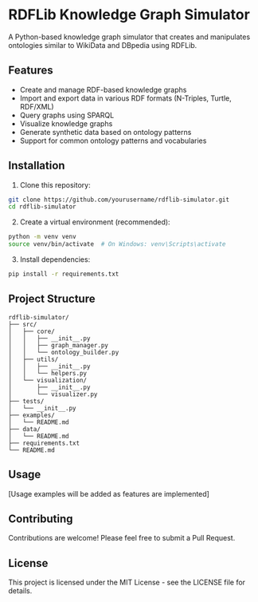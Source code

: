 # RDFLib Knowledge Graph Simulator

A Python-based knowledge graph simulator that creates and manipulates ontologies similar to WikiData and DBpedia using RDFLib.

## Features

- Create and manage RDF-based knowledge graphs
- Import and export data in various RDF formats (N-Triples, Turtle, RDF/XML)
- Query graphs using SPARQL
- Visualize knowledge graphs
- Generate synthetic data based on ontology patterns
- Support for common ontology patterns and vocabularies

## Installation

1. Clone this repository:
```bash
git clone https://github.com/yourusername/rdflib-simulator.git
cd rdflib-simulator
```

2. Create a virtual environment (recommended):
```bash
python -m venv venv
source venv/bin/activate  # On Windows: venv\Scripts\activate
```

3. Install dependencies:
```bash
pip install -r requirements.txt
```

## Project Structure

```
rdflib-simulator/
├── src/
│   ├── core/
│   │   ├── __init__.py
│   │   ├── graph_manager.py
│   │   └── ontology_builder.py
│   ├── utils/
│   │   ├── __init__.py
│   │   └── helpers.py
│   └── visualization/
│       ├── __init__.py
│       └── visualizer.py
├── tests/
│   └── __init__.py
├── examples/
│   └── README.md
├── data/
│   └── README.md
├── requirements.txt
└── README.md
```

## Usage

[Usage examples will be added as features are implemented]

## Contributing

Contributions are welcome! Please feel free to submit a Pull Request.

## License

This project is licensed under the MIT License - see the LICENSE file for details. 
